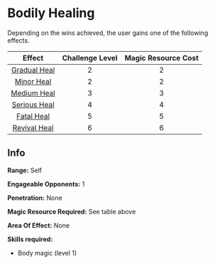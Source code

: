 # Bodily Healing

Depending on the wins achieved, the user gains one of the following effects.

|                                   Effect                                   | Challenge Level | Magic Resource Cost |
| :-------------------------------------------------------------------------: | :-------------: | :-----------------: |
| [Gradual Heal](./../../../GeneralRules/NonCombatRules/Healing.md#gradual-heal) |        2        |          2          |
|   [Minor Heal](./../../../GeneralRules/NonCombatRules/Healing.md#minor-heal)   |        2        |          2          |
|  [Medium Heal](./../../../GeneralRules/NonCombatRules/Healing.md#medium-heal)  |        3        |          3          |
| [Serious Heal](./../../../GeneralRules/NonCombatRules/Healing.md#serious-heal) |        4        |          4          |
|   [Fatal Heal](./../../../GeneralRules/NonCombatRules/Healing.md#fatal-heal)   |        5        |          5          |
| [Revival Heal](./../../../GeneralRules/NonCombatRules/Healing.md#revival-heal) |        6        |          6          |

## Info

**Range:** Self

**Engageable Opponents:** 1

**Penetration:** None

**Magic Resource Required:** See table above

**Area Of Effect:** None

**Skills required:**

- Body magic (level 1)
